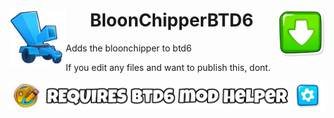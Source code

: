 <h1 align="center">
<a href="https://github.com/doombubbles/template-mod/releases/latest/download/BloonChipperBTD6.dll">
    <img align="left" alt="Icon" height="90" src="Icon.png">
    <img align="right" alt="Download" height="75" src="https://raw.githubusercontent.com/gurrenm3/BTD-Mod-Helper/master/BloonsTD6%20Mod%20Helper/Resources/DownloadBtn.png">
</a>
BloonChipperBTD6
</h1>

Adds the bloonchipper to btd6

If you edit any files and want to publish this, dont.

[![Requires BTD6 Mod Helper](https://raw.githubusercontent.com/gurrenm3/BTD-Mod-Helper/master/banner.png)](https://github.com/gurrenm3/BTD-Mod-Helper#readme)

